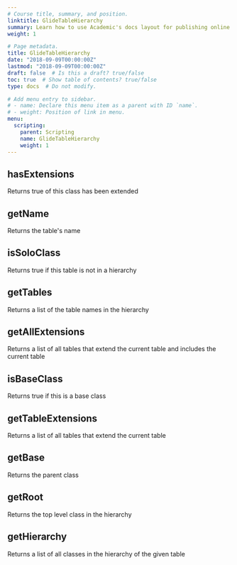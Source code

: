 ```yaml
---
# Course title, summary, and position.
linktitle: GlideTableHierarchy
summary: Learn how to use Academic's docs layout for publishing online courses, software documentation, and tutorials.
weight: 1

# Page metadata.
title: GlideTableHierarchy
date: "2018-09-09T00:00:00Z"
lastmod: "2018-09-09T00:00:00Z"
draft: false  # Is this a draft? true/false
toc: true  # Show table of contents? true/false
type: docs  # Do not modify.

# Add menu entry to sidebar.
# - name: Declare this menu item as a parent with ID `name`.
# - weight: Position of link in menu.
menu:
  scripting:
    parent: Scripting
    name: GlideTableHierarchy
    weight: 1
---
```



## hasExtensions
 Returns true of this class has been extended
## getName
 Returns the table's name
## isSoloClass
 Returns true if this table is not in a hierarchy
## getTables
 Returns a list of the table names in the hierarchy
## getAllExtensions
 Returns a list of all tables that extend the current table and includes the current table
## isBaseClass
 Returns true if this is a base class
## getTableExtensions
 Returns a list of all tables that extend the current table
## getBase
 Returns the parent class
## getRoot
 Returns the top level class in the hierarchy
## getHierarchy
 Returns a list of all classes in the hierarchy of the given table
